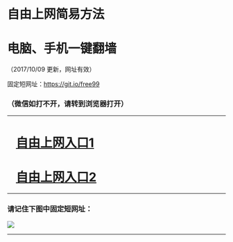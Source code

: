 ﻿# 自由上网简易方法

# 电脑、手机一键翻墙

（2017/10/09 更新，网址有效）

固定短网址：https://git.io/free99

### （微信如打不开，请转到浏览器打开）


***





# &nbsp;&nbsp; <a href="http://ft282729381.fwq-tz-1001.info/fwqtz01.html?t=10090012022 " target="_blank">自由上网入口1</a>
# &nbsp;&nbsp; <a href="http://ft101755198.fwq-tz-1002.info/fwqtz02.html?t=100900114697 " target="_blank">自由上网入口2</a>
***

### 请记住下图中固定短网址：

<img src="https://s3-us-west-2.amazonaws.com/fwq-1001/yjfq-20170905okok.png" /> 


***

